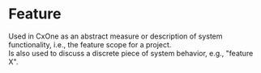 # Feature


Used in CxOne as an abstract measure or description of system
functionality, i.e., the feature scope for a project.\
Is also used to discuss a discrete piece of system behavior, e.g.,
"feature X".

